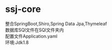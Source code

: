 # ssj-core  
整合SpringBoot,Shiro,Spring Data Jpa,Thymeleaf  
数据库SQl文件在SQl文件夹内  
配置文件Application.yaml  
环境:Jdk1.8
